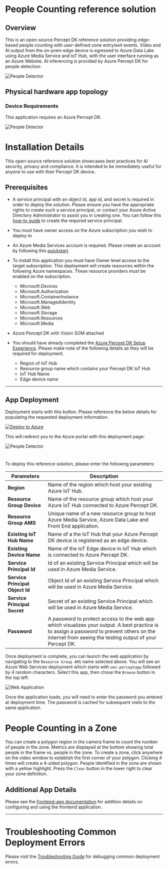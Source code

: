 # People Counting reference solution
			
## Overview

This is an open-source Percept DK reference solution providing edge-based people counting with user-defined zone entry/exit events. Video and AI output from the on-prem edge device is egressed to Azure Data Lake using Azure Media Service and IoT Hub, with the user interface running as an Azure Website. AI inferencing is provided by Azure Percept DK for people detection:

![People Detector](docs/images/People-Detector-AI.gif)

## Physical hardware app topology

### Device Requirements
This application requires an Azure Percept DK.

![People Detector](docs/images/azure-percept-device.png)

# Installation Details
This open-source reference solution showcases best practices for AI security, privacy and compliance.  It is intended to be immediately useful for anyone to use with their Percept DK device. 

## Prerequisites
- A service principal with an object id, app id, and secret is required in order to deploy the solution. Please ensure you have the appropriate rights to create such a service principal, or contact your Azure Active Directory Administrator to assist you in creating one. You can follow this [how-to guide](https://docs.microsoft.com/en-us/azure/active-directory/develop/howto-create-service-principal-portal) to create the required service principal.

- You must have owner access on the Azure subscription you wish to deploy to

- An Azure Media Services account is required.  Please create an account by following this [quickstart](https://docs.microsoft.com/en-us/azure/media-services/latest/create-account-howto).

- To install this application you must have Owner level access to the target subscription.  This deployment will create resources within the following Azure namespaces. These resource providers must be enabled on the subscription.
    * Microsoft.Devices
    * Microsoft.Authorization
    * Microsoft.ContainerInstance
    * Microsoft.ManagedIdentity
    * Microsoft.Web
    * Microsoft.Storage
    * Microsoft.Resources
    * Microsoft.Media

- Azure Percept DK with Vision SOM attached

- You should have already completed the [Azure Percept DK Setup Experience](https://docs.microsoft.com/en-us/azure/azure-percept/quickstart-percept-dk-set-up). Please make note of the following details as they will be required for deployment.
    * Region of IoT Hub
    * Resource group name which contains your Percept DK IoT Hub
    * IoT Hub Name
    * Edge device name

---

## App Deployment
Deployment starts with this button. Please reference the below details for populating the requested deployment information.

[![Deploy to Azure](https://aka.ms/deploytoazurebutton)](https://portal.azure.com/#create/Microsoft.Template/uri/https%3A%2F%2Funifiededgescenariostest.blob.core.windows.net%2Farm-template%2Fazure-percept%2Flatest%2FARM-template.json)

This will redirect you to the Azure portal with this deployment page:

![People Detector](docs/images/Custom-Deployment-Percept.png)
#

To deploy this reference solution, please enter the following parameters:

| Parameters | Description |
| ------ | ------ |
| __Region__ | Name of the region which host your existing Azure IoT Hub. |
| __Resource Group Device__ | Name of the resource group which host your Azure IoT Hub connected to Azure Percept DK. |
| __Resource Group AMS__ | Unique name of a new resource group to host Azure Media Service, Azure Data Lake and Front End application. |
| __Existing IoT Hub Name__ | Name of a the IoT Hub that your Azure Percept DK device is registered as an edge device. |
| __Existing Device Name__ | Name of the IoT Edge device in IoT Hub which is connected to Azure Percept DK. |
| __Service Principal Id__ | Id of an existing Service Principal which will be used in Azure Media Service. |
| __Service Principal Object Id__ | Object Id of an existing Service Principal which will be used in Azure Media Service. |
| __Service Principal Secret__ | Secret of an existing Service Principal which will be used in Azure Media Service. |
| __Password__ | A password to protect access to the web app which visualizes your output. A best practice is to assign a password to prevent others on the internet from seeing the testing output of your Percept DK. |


Once deployment is complete, you can launch the web application by navigating to the `Resource Group AMS` name selected above. You will see an Azure Web Services deployment which starts with `ues-perceptapp` followed by 4 random characters. Select this app, then chose the `Browse` button in the top left:

![Web Application](docs/images/Web-App-Launch.png)

Once the application loads, you will need to enter the password you entered at deployment time. The password is cached for subsequent visits to the same application.

# People Counting in a Zone

You can create a polygon region in the camera frame to count the number of people in the zone.  Metrics are displayed at the bottom showing total people in the frame vs. people in the zone.  To create a zone, click anywhere on the video window to establish the first corner of your polygon. Clicking 4 times will create a 4-sided polygon. People identified in the zone are shown with a yellow highlight.  Press the `Clear` button in the lower right to clear your zone definition.

## Additional App Details

Please see the [frontend-app documentation](frontend-app/app/README.md) for addition details on configuring and using the frontend application.

---
# Troubleshooting Common Deployment Errors
Please visit the [Troubleshooting Guide](docs/deployment-troubleshooting-guide.md) for debugging common deployment errors.
